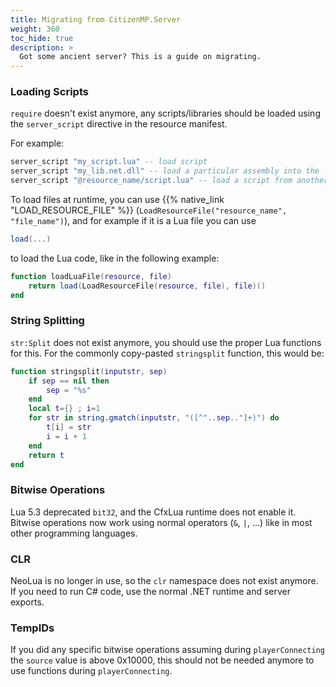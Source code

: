 ```yaml
---
title: Migrating from CitizenMP.Server
weight: 360
toc_hide: true
description: >
  Got some ancient server? This is a guide on migrating.
---
```


### Loading Scripts

`require` doesn't exist anymore, any scripts/libraries should be loaded using the `server_script` directive in the resource manifest.

For example:

``` lua
server_script "my_script.lua" -- load script
server_script "my_lib.net.dll" -- load a particular assembly into the .net appdomain
server_script "@resource_name/script.lua" -- load a script from another resource
```

To load files at runtime, you can use {{% native_link "LOAD_RESOURCE_FILE" %}} (`LoadResourceFile("resource_name", "file_name")`), and for example if it is a Lua file you can use

``` lua
load(...)
```

to load the Lua code, like in the following example:

``` lua
function loadLuaFile(resource, file)
    return load(LoadResourceFile(resource, file), file)()
end
```

### String Splitting

`str:Split` does not exist anymore, you should use the proper Lua functions for this. For the commonly copy-pasted `stringsplit` function, this would be:

``` lua
function stringsplit(inputstr, sep)
    if sep == nil then
        sep = "%s"
    end
    local t={} ; i=1
    for str in string.gmatch(inputstr, "([^"..sep.."]+)") do
        t[i] = str
        i = i + 1
    end
    return t
end
```

### Bitwise Operations

Lua 5.3 deprecated `bit32`, and the CfxLua runtime does not enable it. Bitwise operations now work using normal operators (`&`, `|`, ...) like in most other programming languages.

### CLR

NeoLua is no longer in use, so the `clr` namespace does not exist anymore. If you need to run C\# code, use the normal .NET runtime and server exports.

### TempIDs

If you did any specific bitwise operations assuming during `playerConnecting` the `source` value is above 0x10000, this should not be needed anymore to use functions during `playerConnecting`.
